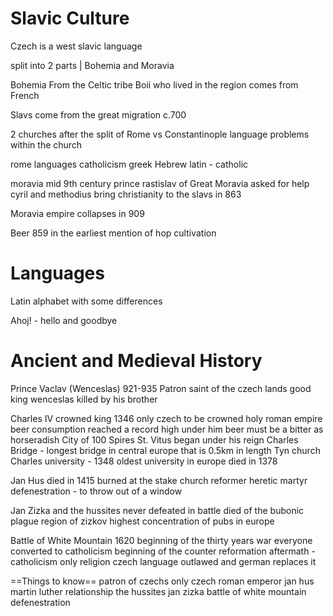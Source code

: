 # Slavic Culture 
Czech is a west slavic language

split into 2 parts | Bohemia and Moravia

Bohemia 
	From the Celtic tribe Boii who lived in the region 
	comes from French

Slavs come from the great migration c.700

2 churches after the split of Rome vs Constantinople 
	language problems within the church 

rome languages
	catholicism
		greek
		Hebrew
		latin - catholic

moravia mid 9th century
	prince rastislav of Great Moravia asked for help
	cyril and methodius bring christianity to the slavs in 863

Moravia empire collapses in 909

Beer
	859 in the earliest mention of hop cultivation 
# Languages 
Latin alphabet with some differences

Ahoj! - hello and goodbye


# Ancient and Medieval History
Prince Vaclav (Wenceslas) 921-935
	Patron saint of the czech lands
	good king wenceslas
	killed by his brother 

Charles IV
	crowned king 1346
	only czech to be crowned holy roman empire
	beer consumption reached a record high under him
	beer must be a bitter as horseradish 
	City of 100 Spires
	St. Vitus began under his reign
	Charles Bridge - longest bridge in central europe that is 0.5km in length
	Tyn church
	Charles university - 1348 oldest university in europe 
	died in 1378

Jan Hus died in 1415 burned at the stake
	church reformer
	heretic
	martyr
	defenestration - to throw out of a window

Jan Zizka and the hussites
	never defeated in battle
	died of the bubonic plague
	region of zizkov
		highest concentration of pubs in europe

Battle of White Mountain 1620
	beginning of the thirty years war
	everyone converted to catholicism 
	beginning of the counter reformation
	aftermath - catholicism only religion
	czech language outlawed and german replaces it

==Things to know==
	patron of czechs
	only czech roman emperor
	jan hus martin luther relationship
	the hussites 
	jan zizka 
	battle of white mountain 
	defenestration

# 